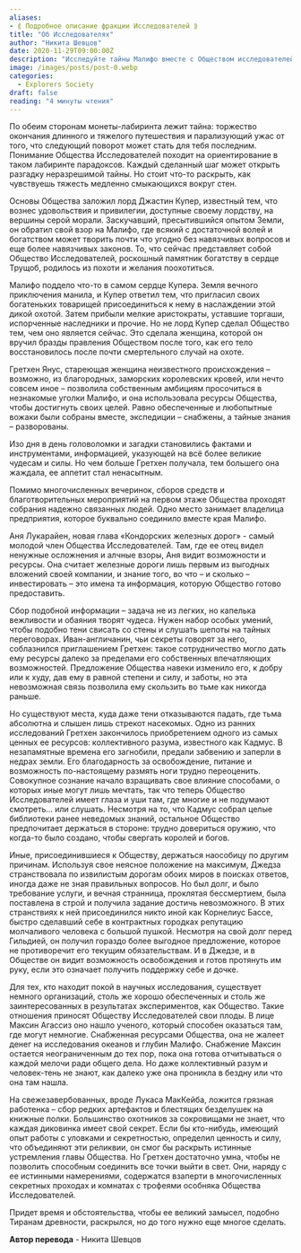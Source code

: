 ```yaml
---
aliases: 
- ⟪ Подробное описание фракции Исследователей ⟫
title: "Об Исследователях"
author: "Никита Шевцов"
date: 2020-11-29T09:00:00Z
description: "Исследуйте тайны Малифо вместе с Обществом исследователей. Раскройте секреты лабиринта и опасности, которые таятся за каждым углом. Следуйте за путешествием лорда Джастина Купера, когда он покидает монотонность Земли ради приключений и свободы Малифо. Но имейте в виду, сделав первый шаг, вы никогда не захотите повернуть назад. Узнайте историю рождения Общества исследователей в самом сердце трущоб и женщину, которая вступила во владение после того, как лорд Купер оказался на грани смерти."
image: /images/posts/post-0.webp
categories:
  - Explorers Society
draft: false
reading: "4 минуты чтения"
---
```


По обеим сторонам монеты-лабиринта лежит тайна: торжество окончания длинного и тяжелого путешествия и парализующий ужас от того, что следующий поворот может стать для тебя последним. Понимание Общества Исследователей походит на ориентирование в таком лабиринте парадоксов. Каждый сделанный шаг может открыть разгадку неразрешимой тайны. Но стоит что-то раскрыть, как чувствуешь тяжесть медленно смыкающихся вокруг стен.

Основы Общества заложил лорд Джастин Купер, известный тем, что вознес удовольствия и привилегии, доступные своему лордству, на вершины серой морали. Заскучавший, пресытившийся опытом Земли, он обратил свой взор на Малифо, где всякий с достаточной волей и богатством может творить почти что угодно без навязчивых вопросов и еще более навязчивых законов. То, что сейчас представляет собой Общество Исследователей, роскошный памятник богатству в сердце Трущоб, родилось из похоти и желания поохотиться.

Малифо поддело что-то в самом сердце Купера. Земля вечного приключения манила, и Купер ответил тем, что пригласил своих богатеньких товарищей присоединиться к нему в наслаждении этой дикой охотой. Затем прибыли мелкие аристократы, уставшие торгаши, испорченные наследники и прочие. Но не лорд Купер сделал Общество тем, чем оно является сейчас. Это сделала женщина, которой он вручил бразды правления Обществом после того, как его тело восстановилось после почти смертельного случай на охоте.

Гретхен Янус, стареющая женщина неизвестного происхождения – возможно, из благородных, заморских королевских кровей, или нечто совсем иное – позволила собственным амбициям просочиться в незнакомые уголки Малифо, и она использовала ресурсы Общества, чтобы достигнуть своих целей. Равно обеспеченные и любопытные вожаки были собраны вместе, экспедиции – снабжены, а тайные знания – разворованы.

Изо дня в день головоломки и загадки становились фактами и инструментами, информацией, указующей на всё более великие чудесам и силы. Но чем больше Гретхен получала, тем большего она жаждала, ее аппетит стал ненасытным.

Помимо многочисленных вечеринок, сборов средств и благотворительных мероприятий на первом этаже Общества проходят собрания надежно связанных людей. Одно место занимает владелица предприятия, которое буквально соединило вместе края Малифо.

Аня Лукарайен, новая глава «Кондорских железных дорог» - самый молодой член Общества Исследователей. Там, где ее отец видел ненужные осложнения и алчные взоры, Аня видит возможности и ресурсы. Она считает железные дороги лишь первым из выгодных вложений своей компании, и знание того, во что – и сколько – инвестировать – это имена та информация, которую Общество готово предоставить.

Сбор подобной информации – задача не из легких, но капелька вежливости и обаяния творят чудеса. Нужен набор особых умений, чтобы подобно тени свисать со стены и слушать шепоты на тайных переговорах. Иван-англичанин, чьи секреты говорят за него, соблазнился приглашением Гретхен: такое сотрудничество могло дать ему ресурсы далеко за пределами его собственных впечатляющих возможностей. Предложение Общества навеки изменило его, к добру или к худу, дав ему в равной степени и силу, и заботы, но эта невозможная связь позволила ему скользить во тьме как никогда раньше.

Но существуют места, куда даже тени отказываются падать, где тьма абсолютна и слышен лишь стрекот насекомых. Одно из ранних исследований Гретхен закончилось приобретением одного из самых ценных ее ресурсов: коллективного разума, известного как Кадмус. В незапамятные времена его загнобили, предали забвению и заперли в недрах земли. Его благодарность за освобождение, питание и возможность по-настоящему размять ноги трудно переоценить. Совокупное сознание начало взращивать свое влияние способами, о которых иные могут лишь мечтать, так что теперь Общество Исследователей имеет глаза и уши там, где многие и не подумают смотреть… или слушать. Несмотря на то, что Кадмус собрал целые библиотеки ранее неведомых знаний, остальное Общество предпочитает держаться в стороне: трудно довериться оружию, что когда-то было создано, чтобы свергать королей и богов.

Иные, присоединившиеся к Обществу, держаться наособицу по другим причинам. Используя свое неясное положение на максимум, Джедза странствовала по извилистым дорогам обоих миров в поисках ответов, иногда даже не зная правильных вопросов. Но был долг, и было требование услуги, и вечная странница, проклятая бессмертием, была поставлена в строй и получила задание достичь невозможного. В этих странствиях к ней присоединился никто иной как Корнелиус Бассе, быстро сделавший себе в контрактных городках репутацию молчаливого человека с большой пушкой. Несмотря на свой долг перед Гильдией, он получил гораздо более выгодное предложение, которое не противоречит его текущим обязательствам. И в Джедзе, и в Обществе он видит возможность освобождения и готов протянуть им руку, если это означает получить поддержку себе и дочке.

Для тех, кто находит покой в научных исследования, существует немного организаций, столь же хорошо обеспеченных и столь же заинтересованных в результатах экспериментов, как Общество. Такие отношения приносят Обществу Исследователей свои плоды. В лице Максин Агассиз оно нашло ученого, который способен оказаться там, где могут немногие. Снабженная ресурсами Общества, она не жалеет денег на исследования океанов и глубин Малифо. Снабжение Максин остается неограниченным до тех пор, пока она готова отчитываться о каждой мелочи ради общего дела. Но даже коллективный разум и человек-тень не знают, как далеко уже она проникла в бездну или что она там нашла.

На свежезавербованных, вроде Лукаса МакКейба, ложится грязная работенка – сбор редких артефактов и блестящих безделушек на книжные полки. Большинство охотников за сокровищами не знает, что каждая диковинка имеет свой секрет. Если бы кто-нибудь, имеющий опыт работы с уловками и секретностью, определил ценность и силу, что объединяют эти реликвии, он смог бы раскрыть истинные устремления главы Общества. Но Гретхен достаточно умна, чтобы не позволить способным соединить все точки выйти в свет. Они, наряду с ее истинными намерениями, содержатся взаперти в многочисленных секретных проходах и комнатах с трофеями особняка Общества Исследователей.

Придет время и обстоятельства, чтобы ее великий замысел, подобно Тиранам древности, раскрылся, но до того нужно еще многое сделать.


**Автор перевода** - Никита Шевцов

